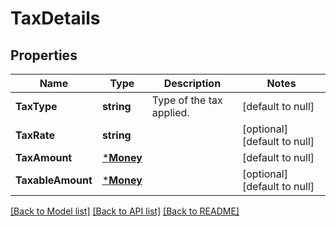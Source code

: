 # TaxDetails

## Properties
Name | Type | Description | Notes
------------ | ------------- | ------------- | -------------
**TaxType** | **string** | Type of the tax applied. | [default to null]
**TaxRate** | **string** |  | [optional] [default to null]
**TaxAmount** | [***Money**](Money.md) |  | [default to null]
**TaxableAmount** | [***Money**](Money.md) |  | [optional] [default to null]

[[Back to Model list]](../README.md#documentation-for-models) [[Back to API list]](../README.md#documentation-for-api-endpoints) [[Back to README]](../README.md)

